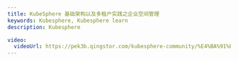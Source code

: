 ```yaml
---
title: KubeSphere 基础架构以及多租户实践之企业空间管理
keywords: Kubesphere, Kubesphere learn
description: Kubesphere

video:
  videoUrl: https://pek3b.qingstor.com/kubesphere-community/%E4%BA%91%E5%8E%9F%E7%94%9F%E5%AE%9E%E6%88%98/78%E3%80%81KubeSphere-%E5%A4%9A%E7%A7%9F%E6%88%B7-wuhan-boss%E9%82%80%E8%AF%B7%E5%85%B6%E4%BB%96%E7%94%A8%E6%88%B7%E8%BF%9B%E5%85%A5%E4%BC%81%E4%B8%9A%E7%A9%BA%E9%97%B4.mp4
---
```

